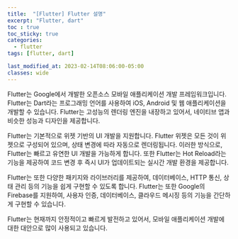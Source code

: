 ```yaml
---
title:  "[Flutter] Flutter 설명"
excerpt: "Flutter, dart"
toc : true
toc_sticky: true
categories:
  - flutter
tags: [flutter, dart]

last_modified_at: 2023-02-14T08:06:00-05:00
classes: wide
---
```


Flutter는 Google에서 개발한 오픈소스 모바일 애플리케이션 개발 프레임워크입니다. Flutter는 Dart라는 프로그래밍 언어를 사용하여 iOS, Android 및 웹 애플리케이션을 개발할 수 있습니다. Flutter는 고성능의 렌더링 엔진을 내장하고 있어서, 네이티브 앱과 비슷한 성능과 디자인을 제공합니다.

Flutter는 기본적으로 위젯 기반의 UI 개발을 지원합니다. Flutter 위젯은 모든 것이 위젯으로 구성되어 있으며, 상태 변경에 따라 자동으로 렌더링됩니다. 이러한 방식으로, Flutter는 빠르고 유연한 UI 개발을 가능하게 합니다. 또한 Flutter는 Hot Reload라는 기능을 제공하여 코드 변경 후 즉시 UI가 업데이트되는 실시간 개발 환경을 제공합니다.

Flutter는 또한 다양한 패키지와 라이브러리를 제공하여, 데이터베이스, HTTP 통신, 상태 관리 등의 기능을 쉽게 구현할 수 있도록 합니다. Flutter는 또한 Google의 Firebase를 지원하여, 사용자 인증, 데이터베이스, 클라우드 메시징 등의 기능을 간단하게 구현할 수 있습니다.

Flutter는 현재까지 안정적이고 빠르게 발전하고 있어서, 모바일 애플리케이션 개발에 대한 대안으로 많이 사용되고 있습니다.